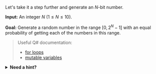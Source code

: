 Let's take it a step further and generate an $N$-bit number.

**Input:** An integer $N$ ($1 \le N \le 10$).

**Goal:** Generate a random number in the range $[0, 2^N - 1]$ with an equal probability of getting each of the numbers in this range.

> Useful Q# documentation:
>
> * <a href="https://docs.microsoft.com/azure/quantum/user-guide/language/statements/iterations" target="_blank">for loops</a>
> * <a href="https://docs.microsoft.com/azure/quantum/user-guide/language/typesystem/immutability" target="_blank">mutable variables</a>

<details>
  <summary><b>Need a hint?</b></summary>
  Remember that you can use previously defined operations to implement your solution. For convenience, the <b>RandomBit</b> operation is already available for you to use in this exercise.
</details>
